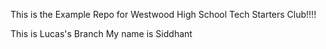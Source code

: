 This is the Example Repo for Westwood High School Tech Starters Club!!!!


This is Lucas's Branch
My name is Siddhant
